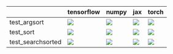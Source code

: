 |                   | tensorflow                                                                                                                                                                             | numpy                                                                                                                                                                                  | jax                                                                                                                                                                                    | torch                                                                                                                                                                                  |
|:------------------|:---------------------------------------------------------------------------------------------------------------------------------------------------------------------------------------|:---------------------------------------------------------------------------------------------------------------------------------------------------------------------------------------|:---------------------------------------------------------------------------------------------------------------------------------------------------------------------------------------|:---------------------------------------------------------------------------------------------------------------------------------------------------------------------------------------|
| test_argsort      | <a href="https://github.com/unifyai/ivy/actions/runs/4452785526/jobs/7820747992" rel="noopener noreferrer" target="_blank"><img src=https://img.shields.io/badge/-success-success></a> | <a href="https://github.com/unifyai/ivy/actions/runs/4452785526/jobs/7820747992" rel="noopener noreferrer" target="_blank"><img src=https://img.shields.io/badge/-success-success></a> | <a href="https://github.com/unifyai/ivy/actions/runs/4452785526/jobs/7820747992" rel="noopener noreferrer" target="_blank"><img src=https://img.shields.io/badge/-success-success></a> | <a href="https://github.com/unifyai/ivy/actions/runs/4452785526/jobs/7820747992" rel="noopener noreferrer" target="_blank"><img src=https://img.shields.io/badge/-success-success></a> |
| test_sort         | <a href="https://github.com/unifyai/ivy/actions/runs/4423836833/jobs/7756966053" rel="noopener noreferrer" target="_blank"><img src=https://img.shields.io/badge/-success-success></a> | <a href="https://github.com/unifyai/ivy/actions/runs/4423836833/jobs/7756966053" rel="noopener noreferrer" target="_blank"><img src=https://img.shields.io/badge/-success-success></a> | <a href="https://github.com/unifyai/ivy/actions/runs/4423836833/jobs/7756966053" rel="noopener noreferrer" target="_blank"><img src=https://img.shields.io/badge/-success-success></a> | <a href="https://github.com/unifyai/ivy/actions/runs/4423836833/jobs/7756966053" rel="noopener noreferrer" target="_blank"><img src=https://img.shields.io/badge/-success-success></a> |
| test_searchsorted | <a href="https://github.com/unifyai/ivy/actions/runs/4423836833/jobs/7756966053" rel="noopener noreferrer" target="_blank"><img src=https://img.shields.io/badge/-success-success></a> | <a href="https://github.com/unifyai/ivy/actions/runs/4452785526/jobs/7820747992" rel="noopener noreferrer" target="_blank"><img src=https://img.shields.io/badge/-success-success></a> | <a href="https://github.com/unifyai/ivy/actions/runs/4452785526/jobs/7820747992" rel="noopener noreferrer" target="_blank"><img src=https://img.shields.io/badge/-failure-red></a>     | <a href="https://github.com/unifyai/ivy/actions/runs/4423836833/jobs/7756966053" rel="noopener noreferrer" target="_blank"><img src=https://img.shields.io/badge/-success-success></a> |